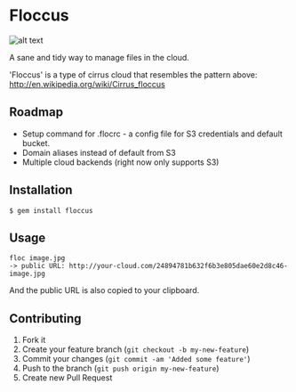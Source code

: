 # Floccus

![alt text](http://upload.wikimedia.org/wikipedia/commons/e/e3/Clouds_H2.svg "Floccus")

A sane and tidy way to manage files in the cloud.

'Floccus' is a type of cirrus cloud that resembles the pattern above: http://en.wikipedia.org/wiki/Cirrus_floccus


## Roadmap

* Setup command for .flocrc - a config file for S3 credentials and default bucket.
* Domain aliases instead of default from S3
* Multiple cloud backends (right now only supports S3)


## Installation

    $ gem install floccus

## Usage

	floc image.jpg
	-> public URL: http://your-cloud.com/24894781b632f6b3e805dae60e2d8c46-image.jpg

And the public URL is also copied to your clipboard.

## Contributing

1. Fork it
2. Create your feature branch (`git checkout -b my-new-feature`)
3. Commit your changes (`git commit -am 'Added some feature'`)
4. Push to the branch (`git push origin my-new-feature`)
5. Create new Pull Request
